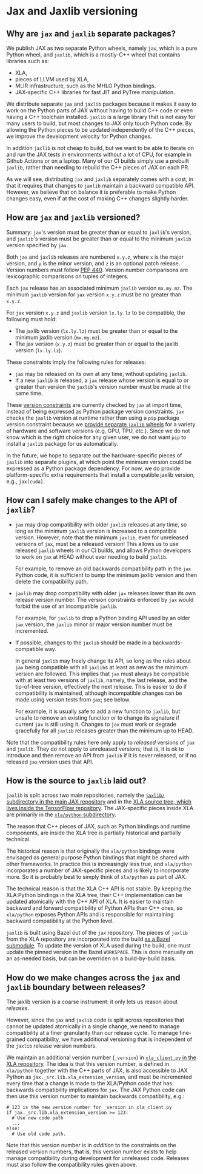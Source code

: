 # Jax and Jaxlib versioning

## Why are `jax` and `jaxlib` separate packages?

We publish JAX as two separate Python wheels, namely `jax`, which is a pure
Python wheel, and `jaxlib`, which is a mostly-C++ wheel that contains libraries
such as:
* XLA,
* pieces of LLVM used by XLA,
* MLIR infrastructure, such as the MHLO Python bindings.
* JAX-specific C++ libraries for fast JIT and PyTree manipulation.

We distribute separate `jax` and `jaxlib` packages because it makes it easy to
work on the Python parts of JAX without having to build C++ code or even having
a C++ toolchain installed. `jaxlib` is a large library that is not easy for
many users to build, but most changes to JAX only touch Python code. By
allowing the Python pieces to be updated independently of the C++ pieces, we
improve the development velocity for Python changes.

In addition `jaxlib` is not cheap to build, but we want to be able to iterate on
and run the JAX tests in environments without a lot of CPU, for example in
Github Actions or on a laptop. Many of our CI builds simply use a prebuilt
`jaxlib`, rather than needing to rebuild the C++ pieces of JAX on each PR.

As we will see, distributing `jax` and `jaxlib` separately comes with a cost, in
that it requires that changes to `jaxlib` maintain a backward compatible API.
However, we believe that on balance it is preferable to make Python changes
easy, even if at the cost of making C++ changes slightly harder.


## How are `jax` and `jaxlib` versioned?

Summary: `jax`'s version must be greater than or equal to `jaxlib`'s version,
and `jaxlib`'s version must be greater than or equal to the minimum `jaxlib`
version specified by `jax`.

Both `jax` and `jaxlib` releases are numbered `x.y.z`, where `x` is the major
version, and `y` is the minor version, and `z` is an optional patch release.
Version numbers must follow
[PEP 440](https://www.python.org/dev/peps/pep-0440/). Version number comparisons
are lexicographic comparisons on tuples of integers.

Each `jax` release has an associated minimum `jaxlib` version `mx.my.mz`. The
minimum `jaxlib` version for `jax` version `x.y.z` must be no greater than
`x.y.z`.

For `jax` version `x.y.z` and `jaxlib` version `lx.ly.lz` to be compatible,
the following must hold:

* The jaxlib version (`lx.ly.lz`) must be greater than or equal to the minimum
  jaxlib version (`mx.my.mz`).
* The jax version (`x.y.z`) must be greater than or equal to the jaxlib version
  (`lx.ly.lz`).

These constraints imply the following rules for releases:
* `jax` may be released on its own at any time, without updating `jaxlib`.
* If a new `jaxlib` is released, a `jax` release whose version is equal to or
  greater than version the `jaxlib`'s version number must be made at the same
  time.

These
[version constraints](https://github.com/google/jax/blob/main/jax/version.py)
are currently checked by `jax` at import time, instead of being expressed as
Python package version constraints. `jax` checks the `jaxlib` version at
runtime rather than using a `pip` package version constraint because we
[provide separate `jaxlib` wheels](https://github.com/google/jax#installation)
for a variety of hardware and software versions (e.g, GPU, TPU, etc.). Since we
do not know which is the right choice for any given user, we do not want `pip`
to install a `jaxlib` package for us automatically.

In the future, we hope to separate out the hardware-specific pieces of `jaxlib`
into separate plugins, at which point the minimum version could be expressed as
a Python package dependency. For now, we do provide
platform-specific extra requirements that install a compatible jaxlib version,
e.g., `jax[cuda]`.

## How can I safely make changes to the API of `jaxlib`?

* `jax` may drop compatibility with older `jaxlib` releases at any time, so long
  as the minimum `jaxlib` version is increased to a compatible version. However,
  note that the minimum `jaxlib`, even for unreleased versions of `jax`, must be
  a released version! This allows us to use released `jaxlib` wheels in our CI
  builds, and allows Python developers to work on `jax` at HEAD without ever
  needing to build `jaxlib`.

  For example, to remove an old backwards compatibility path in the `jax` Python
  code, it is sufficient to bump the minimum jaxlib version and then delete the
  compatibility path.

* `jaxlib` may drop compatibility with older `jax` releases lower than
  its own release version number. The version constraints enforced by `jax`
  would forbid the use of an incompatible `jaxlib`.

  For example, for `jaxlib` to drop a Python binding API used by an older `jax`
  version, the `jaxlib` minor or major version number must be incremented.

* If possible, changes to the `jaxlib` should be made in a backwards-compatible
  way.

  In general `jaxlib` may freely change its API, so long
  as the rules about `jax` being compatible with all `jaxlib`s at least as new
  as the minimum version are followed. This implies that
  `jax` must always be compatible with at least two versions of `jaxlib`,
  namely, the last release, and the tip-of-tree version, effectively
  the next release. This is easier to do if compatibility is maintained,
  although incompatible changes can be made using version tests from `jax`; see
  below.

  For example, it is usually safe to add a new function to `jaxlib`, but unsafe
  to remove an existing function or to change its signature if current `jax` is
  still using it. Changes to `jax` must work or degrade gracefully
  for all `jaxlib` releases greater than the minimum up to HEAD.


Note that the compatibility rules here only apply to *released* versions of
`jax` and `jaxlib`. They do not apply to unreleased versions; that is, it is ok
to introduce and then remove an API from `jaxlib` if it is never released, or if
no released `jax` version uses that API.

## How is the source to `jaxlib` laid out?

`jaxlib` is split across two main repositories, namely the
[`jaxlib/` subdirectory in the main JAX repository](https://github.com/google/jax/tree/main/jaxlib)
and in the
[XLA source tree, which lives inside the TensorFlow repository](https://github.com/tensorflow/tensorflow/tree/master/tensorflow/compiler/xla).
The JAX-specific pieces inside XLA are primarily in the
[`xla/python` subdirectory](https://github.com/tensorflow/tensorflow/tree/master/tensorflow/compiler/xla/python).


The reason that C++ pieces of JAX, such as Python bindings and runtime
components, are inside the XLA tree is partially
historical and partially technical.

The historical reason is that originally the
`xla/python` bindings were envisaged as general purpose Python bindings that
might be shared with other frameworks. In practice this is increasingly less
true, and `xla/python` incorporates a number of JAX-specific pieces and is
likely to incorporate more. So it is probably best to simply think of
`xla/python` as part of JAX.

The technical reason is that the XLA C++ API is not stable. By keeping the
XLA:Python bindings in the XLA tree, their C++ implementation can be updated
atomically with the C++ API of XLA. It is easier to maintain backward and forward
compatibility of Python APIs than C++ ones, so `xla/python` exposes Python APIs
and is responsible for maintaining backward compatibility at the Python
level.

`jaxlib` is built using Bazel out of the `jax` repository. The pieces of
`jaxlib` from the XLA repository are incorporated into the build
[as a Bazel submodule](https://github.com/google/jax/blob/main/WORKSPACE).
To update the version of XLA used during the build, one must update the pinned
version in the Bazel `WORKSPACE`. This is done manually on an
as-needed basis, but can be overriden on a build-by-build basis.


## How do we make changes across the `jax` and `jaxlib` boundary between releases?

The jaxlib version is a coarse instrument: it only lets us reason about
*releases*.

However, since the `jax` and `jaxlib` code is split across repositories that
cannot be updated atomically in a single change, we need to manage compatibility
at a finer granularity than our release cycle. To manage fine-grained
compatibility, we have additional versioning that is independent of the `jaxlib`
release version numbers.

We maintain an additional version number (`_version`) in
[`xla_client.py` in the XLA repository](https://github.com/tensorflow/tensorflow/blob/master/tensorflow/compiler/xla/python/xla_client.py).
The idea is that this version number, is defined in `xla/python`
together with the C++ parts of JAX, is also accessible to JAX Python as
`jax._src.lib.xla_extension_version`, and must
be incremented every time that a change is made to the XLA/Python code that has
backwards compatibility implications for `jax`. The JAX Python code can then use
this version number to maintain backwards compatibility, e.g.:

```
# 123 is the new version number for _version in xla_client.py
if jax._src.lib.xla_extension_version >= 123:
  # Use new code path
  ...
else:
  # Use old code path.
```

Note that this version number is in *addition* to the constraints on the
released version numbers, that is, this version number exists to help manage
compatibility during development for unreleased code. Releases must also
follow the compatibility rules given above.


